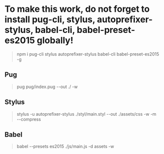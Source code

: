 # To make this work, do not forget to install pug-cli, stylus, autoprefixer-stylus, babel-cli, babel-preset-es2015 globally!
> npm i pug-cli stylus autoprefixer-stylus babel-cli babel-preset-es2015 -g


## Pug
> pug pug/index.pug --out ./ -w 

## Stylus
> stylus -u autoprefixer-stylus ./styl/main.styl --out ./assets/css  -w -m --compress

## Babel
> babel --presets es2015 ./js/main.js -d assets -w